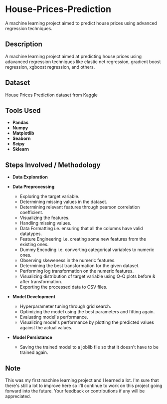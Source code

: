 # House-Prices-Prediction
A machine learning project aimed to predict house prices using advanced regression techniques.

## Description
A machine learning project aimed at predicting house prices using adavanced regression techniques like elastic net regression, gradient boost regression, xgboost regression, and others.

## Dataset
House Prices Prediction dataset from Kaggle

## Tools Used
* **Pandas**
* **Numpy**
* **Matplotlib**
* **Seaborn**
* **Scipy**
* **Sklearn**

## Steps Involved / Methodology
* **Data Exploration**
* **Data Preprocessing**
  * Exploring the target variable.
  * Determining missing values in the dataset.
  * Determining relevant features through pearson correlation coefficient.
  * Visualizing the features.
  * Handling missing values.
  * Data Formatting i.e. ensuring that all the columns have valid datatypes.
  * Feature Engineering i.e. creating some new features from the existing ones.
  * Dummy Encoding i.e. converting categorical variables to numeric ones.
  * Observing skeweness in the numeric features.
  * Determining the best transformation for the given dataset.
  * Performing log transformation on the numeric features.
  * Visualizing distribution of target variable using Q-Q plots before & after transformation.
  * Exporting the processed data to CSV files.

* **Model Development**
  * Hyperparameter tuning through grid search.
  * Optimizing the model using the best parameters and fitting again.
  * Evaluating model's performance.
  * Visualizing model's performance by plotting the predicted values against the actual values.
* **Model Persistance**
  * Saving the trained model to a joblib file so that it doesn't have to be trained again.

## Note
This was my first machine learning project and I learned a lot. I'm sure that there's still a lot to improve here so I'll continue to work on this project going forward into the future.
Your feedback or contributions if any will be appreciated.
